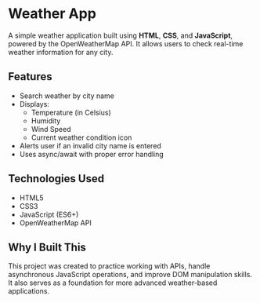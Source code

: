 # Weather App

A simple weather application built using **HTML**, **CSS**, and **JavaScript**, powered by the OpenWeatherMap API. It allows users to check real-time weather information for any city.

## Features

- Search weather by city name
- Displays:
  - Temperature (in Celsius)
  - Humidity
  - Wind Speed
  - Current weather condition icon
- Alerts user if an invalid city name is entered
- Uses async/await with proper error handling

## Technologies Used

- HTML5  
- CSS3  
- JavaScript (ES6+)  
- OpenWeatherMap API

## Why I Built This

This project was created to practice working with APIs, handle asynchronous JavaScript operations, and improve DOM manipulation skills. It also serves as a foundation for more advanced weather-based applications.
